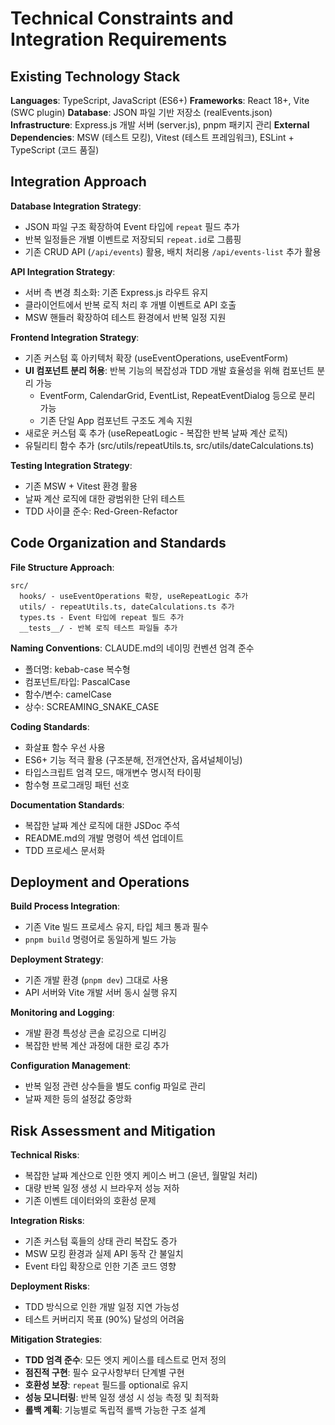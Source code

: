# Technical Constraints and Integration Requirements

## Existing Technology Stack

**Languages**: TypeScript, JavaScript (ES6+)
**Frameworks**: React 18+, Vite (SWC plugin)
**Database**: JSON 파일 기반 저장소 (realEvents.json)
**Infrastructure**: Express.js 개발 서버 (server.js), pnpm 패키지 관리
**External Dependencies**: MSW (테스트 모킹), Vitest (테스트 프레임워크), ESLint + TypeScript (코드 품질)

## Integration Approach

**Database Integration Strategy**: 
- JSON 파일 구조 확장하여 Event 타입에 `repeat` 필드 추가
- 반복 일정들은 개별 이벤트로 저장되되 `repeat.id`로 그룹핑
- 기존 CRUD API (`/api/events`) 활용, 배치 처리용 `/api/events-list` 추가 활용

**API Integration Strategy**:
- 서버 측 변경 최소화: 기존 Express.js 라우트 유지
- 클라이언트에서 반복 로직 처리 후 개별 이벤트로 API 호출
- MSW 핸들러 확장하여 테스트 환경에서 반복 일정 지원

**Frontend Integration Strategy**:
- 기존 커스텀 훅 아키텍처 확장 (useEventOperations, useEventForm)
- **UI 컴포넌트 분리 허용**: 반복 기능의 복잡성과 TDD 개발 효율성을 위해 컴포넌트 분리 가능
  - EventForm, CalendarGrid, EventList, RepeatEventDialog 등으로 분리 가능
  - 기존 단일 App 컴포넌트 구조도 계속 지원
- 새로운 커스텀 훅 추가 (useRepeatLogic - 복잡한 반복 날짜 계산 로직)
- 유틸리티 함수 추가 (src/utils/repeatUtils.ts, src/utils/dateCalculations.ts)

**Testing Integration Strategy**:
- 기존 MSW + Vitest 환경 활용
- 날짜 계산 로직에 대한 광범위한 단위 테스트
- TDD 사이클 준수: Red-Green-Refactor

## Code Organization and Standards

**File Structure Approach**:
```
src/
  hooks/ - useEventOperations 확장, useRepeatLogic 추가
  utils/ - repeatUtils.ts, dateCalculations.ts 추가  
  types.ts - Event 타입에 repeat 필드 추가
  __tests__/ - 반복 로직 테스트 파일들 추가
```

**Naming Conventions**: CLAUDE.md의 네이밍 컨벤션 엄격 준수
- 폴더명: kebab-case 복수형
- 컴포넌트/타입: PascalCase  
- 함수/변수: camelCase
- 상수: SCREAMING_SNAKE_CASE

**Coding Standards**: 
- 화살표 함수 우선 사용
- ES6+ 기능 적극 활용 (구조분해, 전개연산자, 옵셔널체이닝)
- 타입스크립트 엄격 모드, 매개변수 명시적 타이핑
- 함수형 프로그래밍 패턴 선호

**Documentation Standards**: 
- 복잡한 날짜 계산 로직에 대한 JSDoc 주석
- README.md의 개발 명령어 섹션 업데이트
- TDD 프로세스 문서화

## Deployment and Operations

**Build Process Integration**: 
- 기존 Vite 빌드 프로세스 유지, 타입 체크 통과 필수
- `pnpm build` 명령어로 동일하게 빌드 가능

**Deployment Strategy**: 
- 기존 개발 환경 (`pnpm dev`) 그대로 사용
- API 서버와 Vite 개발 서버 동시 실행 유지

**Monitoring and Logging**: 
- 개발 환경 특성상 콘솔 로깅으로 디버깅
- 복잡한 반복 계산 과정에 대한 로깅 추가

**Configuration Management**: 
- 반복 일정 관련 상수들을 별도 config 파일로 관리
- 날짜 제한 등의 설정값 중앙화

## Risk Assessment and Mitigation

**Technical Risks**:
- 복잡한 날짜 계산으로 인한 엣지 케이스 버그 (윤년, 월말일 처리)
- 대량 반복 일정 생성 시 브라우저 성능 저하
- 기존 이벤트 데이터와의 호환성 문제

**Integration Risks**:
- 기존 커스텀 훅들의 상태 관리 복잡도 증가
- MSW 모킹 환경과 실제 API 동작 간 불일치
- Event 타입 확장으로 인한 기존 코드 영향

**Deployment Risks**:
- TDD 방식으로 인한 개발 일정 지연 가능성
- 테스트 커버리지 목표 (90%) 달성의 어려움

**Mitigation Strategies**:
- **TDD 엄격 준수**: 모든 엣지 케이스를 테스트로 먼저 정의
- **점진적 구현**: 필수 요구사항부터 단계별 구현
- **호환성 보장**: `repeat` 필드를 optional로 유지
- **성능 모니터링**: 반복 일정 생성 시 성능 측정 및 최적화
- **롤백 계획**: 기능별로 독립적 롤백 가능한 구조 설계
